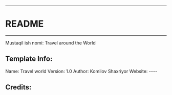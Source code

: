 -----------------------
# README
-----------------------
Mustaqil ish nomi: Travel around the World


Template Info:
-----------------------
Name: 		Travel world
Version: 	1.0
Author: 	Komilov Shaxriyor
Website: 	----


Credits:
----------------------
